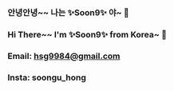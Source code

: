 ### 안녕안녕~~ 나는 ✨Soon9✨ 야~ 👋
### Hi There~~ I'm ✨Soon9✨ from Korea~ 👋
### Email: hsg9984@gmail.com
### Insta: soongu_hong


<!--
**soongu/soongu** is a ✨ _special_ ✨ repository because its `README.md` (this file) appears on your GitHub profile.

Here are some ideas to get you started:

- 🔭 I’m currently working on ...
- 🌱 I’m currently learning ...
- 👯 I’m looking to collaborate on ...
- 🤔 I’m looking for help with ...
- 💬 Ask me about ...
- 📫 How to reach me: ...
- 😄 Pronouns: ...
- ⚡ Fun fact: ...
-->
